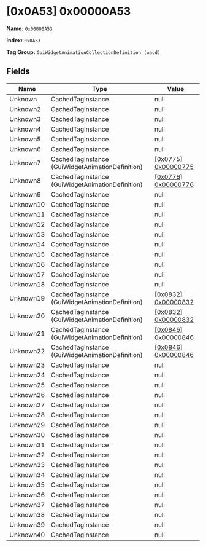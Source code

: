 # [0x0A53] 0x00000A53

**Name:** ```0x00000A53```

**Index:** ```0x0A53```

**Tag Group:** ```GuiWidgetAnimationCollectionDefinition (wacd)```

## Fields

Name	| Type	| Value
---	|---	|---	|
Unknown	|CachedTagInstance	|null
Unknown2	|CachedTagInstance	|null
Unknown3	|CachedTagInstance	|null
Unknown4	|CachedTagInstance	|null
Unknown5	|CachedTagInstance	|null
Unknown6	|CachedTagInstance	|null
Unknown7	|CachedTagInstance (GuiWidgetAnimationDefinition)	|[[0x0775] 0x00000775](../GuiWidgetAnimationDefinition/0775.md)
Unknown8	|CachedTagInstance (GuiWidgetAnimationDefinition)	|[[0x0776] 0x00000776](../GuiWidgetAnimationDefinition/0776.md)
Unknown9	|CachedTagInstance	|null
Unknown10	|CachedTagInstance	|null
Unknown11	|CachedTagInstance	|null
Unknown12	|CachedTagInstance	|null
Unknown13	|CachedTagInstance	|null
Unknown14	|CachedTagInstance	|null
Unknown15	|CachedTagInstance	|null
Unknown16	|CachedTagInstance	|null
Unknown17	|CachedTagInstance	|null
Unknown18	|CachedTagInstance	|null
Unknown19	|CachedTagInstance (GuiWidgetAnimationDefinition)	|[[0x0832] 0x00000832](../GuiWidgetAnimationDefinition/0832.md)
Unknown20	|CachedTagInstance (GuiWidgetAnimationDefinition)	|[[0x0832] 0x00000832](../GuiWidgetAnimationDefinition/0832.md)
Unknown21	|CachedTagInstance (GuiWidgetAnimationDefinition)	|[[0x0846] 0x00000846](../GuiWidgetAnimationDefinition/0846.md)
Unknown22	|CachedTagInstance (GuiWidgetAnimationDefinition)	|[[0x0846] 0x00000846](../GuiWidgetAnimationDefinition/0846.md)
Unknown23	|CachedTagInstance	|null
Unknown24	|CachedTagInstance	|null
Unknown25	|CachedTagInstance	|null
Unknown26	|CachedTagInstance	|null
Unknown27	|CachedTagInstance	|null
Unknown28	|CachedTagInstance	|null
Unknown29	|CachedTagInstance	|null
Unknown30	|CachedTagInstance	|null
Unknown31	|CachedTagInstance	|null
Unknown32	|CachedTagInstance	|null
Unknown33	|CachedTagInstance	|null
Unknown34	|CachedTagInstance	|null
Unknown35	|CachedTagInstance	|null
Unknown36	|CachedTagInstance	|null
Unknown37	|CachedTagInstance	|null
Unknown38	|CachedTagInstance	|null
Unknown39	|CachedTagInstance	|null
Unknown40	|CachedTagInstance	|null


